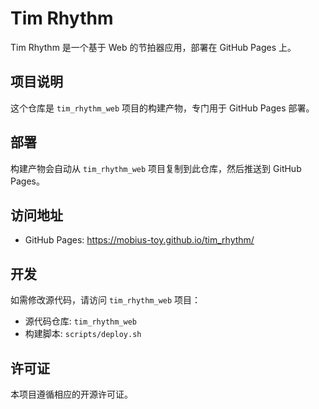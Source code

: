 # Tim Rhythm

Tim Rhythm 是一个基于 Web 的节拍器应用，部署在 GitHub Pages 上。

## 项目说明

这个仓库是 `tim_rhythm_web` 项目的构建产物，专门用于 GitHub Pages 部署。

## 部署

构建产物会自动从 `tim_rhythm_web` 项目复制到此仓库，然后推送到 GitHub Pages。

## 访问地址

- GitHub Pages: https://mobius-toy.github.io/tim_rhythm/

## 开发

如需修改源代码，请访问 `tim_rhythm_web` 项目：
- 源代码仓库: `tim_rhythm_web`
- 构建脚本: `scripts/deploy.sh`

## 许可证

本项目遵循相应的开源许可证。
